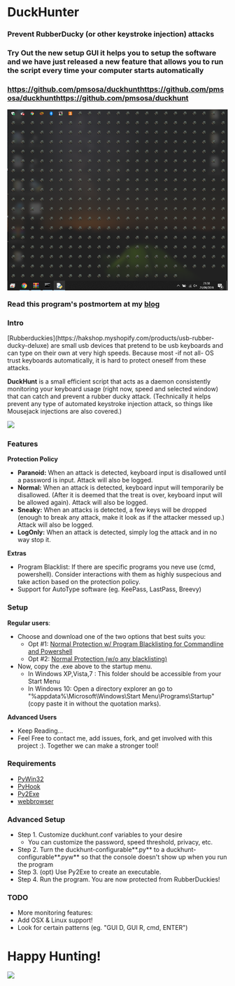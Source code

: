 <h1>DuckHunter</h1>
<h3>Prevent RubberDucky (or other keystroke injection) attacks</h3>
<h3>Try Out the new setup GUI it helps you to setup the software and we have just released a new feature that allows you to run the script every time your computer starts automatically<h3>


https://github.com/pmsosa/duckhunthttps://github.com/pmsosa/duckhunthttps://github.com/pmsosa/duckhunt

![](https://raw.githubusercontent.com/kai9987kai/kai9987kai.github.io/master/screenshot.PNG)


**Read this program's postmortem at my [blog](http://konukoii.com/blog/2016/10/26/duckhunting-stopping-automated-keystroke-injection-attacks/)**
<h3>Intro</h3>
[Rubberduckies](https://hakshop.myshopify.com/products/usb-rubber-ducky-deluxe) are small usb devices that pretend to be usb keyboards and can type on their own at very high speeds. Because most -if not all- OS trust keyboards automatically, it is hard to protect oneself from these attacks.

**DuckHunt** is a small efficient script that acts as a daemon consistently monitoring your keyboard usage (right now, speed and selected window) that can catch and prevent a rubber ducky attack. (Technically it helps prevent any type of automated keystroke injection attack, so things like Mousejack injections are also covered.)

![](http://konukoii.com/blog/wp-content/uploads/2016/10/duckhunt-screenshot.png)

<h3>Features</h3>

**Protection Policy**
 - **Paranoid:** When an attack is detected, keyboard input is disallowed until a password is input. Attack will also be logged.
 - **Normal:** When an attack is detected, keyboard input will temporarily be disallowed. (After it is deemed that the treat is over, keyboard input will be allowed again). Attack will also be logged.
 - **Sneaky:** When an attacks is detected, a few keys will be dropped (enough to break any attack, make it look as if the attacker messed up.) Attack will also be logged.
 - **LogOnly:** When an attack is detected, simply log the attack and in no way stop it. 

**Extras**
 - Program Blacklist: If there are specific programs you neve use (cmd, powershell). Consider interactions with them as highly suspecious and take action based on the protection policy.
 - Support for AutoType software (eg. KeePass, LastPass, Breevy)
 
<h3>Setup</h3>

**Regular users**:
- Choose and download one of the two options that best suits you:
  -  Opt #1: [Normal Protection w/ Program Blacklisting for Commandline and Powershell](https://github.com/pmsosa/duckhunt/raw/master/builds/duckhunt.0.9.blacklist.exe)
  -  Opt #2: [Normal Protection (w/o any blacklisting)](https://github.com/pmsosa/duckhunt/raw/master/builds/duckhunt.0.9.exe)
- Now, copy the .exe above to the startup menu.
  -  In Windows XP,Vista,7 : This folder should be accessible from your Start Menu
  -  In Windows 10: Open a directory explorer an go to "%appdata%\Microsoft\Windows\Start Menu\Programs\Startup" (copy paste it in without the quotation marks).


**Advanced Users**
 - Keep Reading...
 - Feel Free to contact me, add issues, fork, and get involved with this project :). Together we can make a stronger tool!

<h3>Requirements</h3>
 
- [PyWin32](http://starship.python.net/~skippy/win32/Downloads.html)
- [PyHook](https://sourceforge.net/projects/pyhook/)
- [Py2Exe](http://py2exe.org/)
- [webbrowser](https://docs.python.org/2/library/webbrowser.html)




<h3>Advanced Setup</h3>

- Step 1. Customize duckhunt.conf variables to your desire
  -  You can customize the password, speed threshold, privacy, etc.
- Step 2. Turn the duckhunt-configurable**.py** to a duckhunt-configurable**.pyw** so that the console doesn't show up when you run the program
- Step 3. (opt) Use Py2Exe to create an executable.
- Step 4. Run the program. You are now protected from RubberDuckies!

<h3>TODO</h3>

- More monitoring features: 
 - Add OSX & Linux support!
 - Look for certain patterns (eg. "GUI D, GUI R, cmd, ENTER")

 
 <h1>Happy Hunting!</h1>
 
![](http://konukoii.com/blog/wp-content/uploads/2016/10/duck-hunt.jpg)
